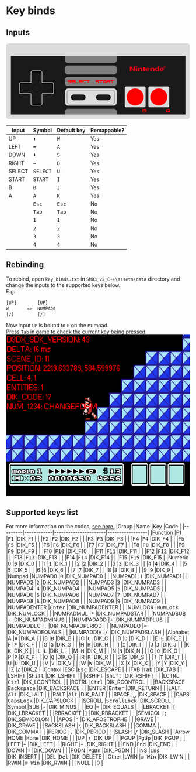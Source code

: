 # Key binds

## Inputs
<img src="./Previews/nes_controller.svg">

|Input |Symbol            |Default key    |Remappable? |
|------|------------------|---------------|------------|
|UP    |<kbd>⬆ </kbd>     |<kbd>W</kbd>   |Yes         |
|LEFT  |<kbd>⬅</kbd>     |<kbd>A</kbd>   |Yes         |
|DOWN  |<kbd>⬇ </kbd>     |<kbd>S</kbd>   |Yes         |
|RIGHT |<kbd>➡</kbd>     |<kbd>D</kbd>   |Yes         |
|SELECT|<kbd>SELECT</kbd> |<kbd>U</kbd>   |Yes         |
|START |<kbd>START</kbd>  |<kbd>I</kbd>   |Yes         |
|B     |<kbd>B</kbd>      |<kbd>J</kbd>   |Yes         |
|A     |<kbd>A</kbd>      |<kbd>K</kbd>   |Yes         |
|      |<kbd>Esc</kbd>    |<kbd>Esc</kbd> |No          |
|      |<kbd>Tab</kbd>    |<kbd>Tab</kbd> |No          |
|      |<kbd>1</kbd>      |<kbd>1</kbd>   |No          |
|      |<kbd>2</kbd>      |<kbd>2</kbd>   |No          |
|      |<kbd>3</kbd>      |<kbd>3</kbd>   |No          |
|      |<kbd>4</kbd>      |<kbd>4</kbd>   |No          |

## Rebinding
To rebind, open `key_binds.txt` in `SMB3_v2_C++\assets\data` directory and change the inputs to the supported keys below.\
E.g:
```
[UP]        [UP]
W       =>  NUMPAD0
[/]         [/]
```
Now input `UP` is bound to `0` on the numpad.\
Press `Tab` in game to check the current key being pressed.
![Debug](./Previews/debug.png)

## Supported keys list
For more information on the codes, [see here.](https://community.bistudio.com/wiki/DIK_KeyCodes)
|Group    |Name        |Key                   |Code             |
|---------|------------|----------------------|-----------------|
|Function |F1          |<kbd>F1</kbd>         |DIK_F1           |
|         |F2          |<kbd>F2</kbd>         |DIK_F2           |
|         |F3          |<kbd>F3</kbd>         |DIK_F3           |
|         |F4          |<kbd>F4</kbd>         |DIK_F4           |
|         |F5          |<kbd>F5</kbd>         |DIK_F5           |
|         |F6          |<kbd>F6</kbd>         |DIK_F6           |
|         |F7          |<kbd>F7</kbd>         |DIK_F7           |
|         |F8          |<kbd>F8</kbd>         |DIK_F8           |
|         |F9          |<kbd>F9</kbd>         |DIK_F9           |
|         |F10         |<kbd>F10</kbd>        |DIK_F10          |
|         |F11         |<kbd>F11</kbd>        |DIK_F11          |
|         |F12         |<kbd>F12</kbd>        |DIK_F12          |
|         |F13         |<kbd>F13</kbd>        |DIK_F13          |
|         |F14         |<kbd>F14</kbd>        |DIK_F14          |
|         |F15         |<kbd>F15</kbd>        |DIK_F15          |
|Numeric  |0           |<kbd>0</kbd>          |DIK_0            |
|         |1           |<kbd>1</kbd>          |DIK_1            |
|         |2           |<kbd>2</kbd>          |DIK_2            |
|         |3           |<kbd>3</kbd>          |DIK_3            |
|         |4           |<kbd>4</kbd>          |DIK_4            |
|         |5           |<kbd>5</kbd>          |DIK_5            |
|         |6           |<kbd>6</kbd>          |DIK_6            |
|         |7           |<kbd>7</kbd>          |DIK_7            |
|         |8           |<kbd>8</kbd>          |DIK_8            |
|         |9           |<kbd>9</kbd>          |DIK_9            |
|Numpad   |NUMPAD0     |<kbd>0</kbd>          |DIK_NUMPAD0      |
|         |NUMPAD1     |<kbd>1</kbd>          |DIK_NUMPAD1      |
|         |NUMPAD2     |<kbd>2</kbd>          |DIK_NUMPAD2      |
|         |NUMPAD3     |<kbd>3</kbd>          |DIK_NUMPAD3      |
|         |NUMPAD4     |<kbd>4</kbd>          |DIK_NUMPAD4      |
|         |NUMPAD5     |<kbd>5</kbd>          |DIK_NUMPAD5      |
|         |NUMPAD6     |<kbd>6</kbd>          |DIK_NUMPAD6      |
|         |NUMPAD7     |<kbd>7</kbd>          |DIK_NUMPAD7      |
|         |NUMPAD8     |<kbd>8</kbd>          |DIK_NUMPAD8      |
|         |NUMPAD9     |<kbd>9</kbd>          |DIK_NUMPAD9      |
|         |NUMPADENTER |<kbd>Enter</kbd>      |DIK_NUMPADENTER  |
|         |NUMLOCK     |<kbd>NumLock</kbd>    |DIK_NUMLOCK      |
|         |NUMPADMUL   |<kbd>*</kbd>          |DIK_NUMPADSTAR   |
|         |NUMPADSUB   |<kbd>-</kbd>          |DIK_NUMPADMINUS  |
|         |NUMPADADD   |<kbd>+</kbd>          |DIK_NUMPADPLUS   |
|         |NUMPADDEC   |<kbd>.</kbd>          |DIK_NUMPADPERIOD |
|         |NUMPADEQ    |<kbd>=</kbd>          |DIK_NUMPADEQUALS |
|         |NUMPADDIV   |<kbd>/</kbd>          |DIK_NUMPADSLASH  |
|Alphabet |A           |<kbd>A</kbd>          |DIK_A            |
|         |B           |<kbd>B</kbd>          |DIK_B            |
|         |C           |<kbd>C</kbd>          |DIK_C            |
|         |D           |<kbd>D</kbd>          |DIK_D            |
|         |E           |<kbd>E</kbd>          |DIK_E            |
|         |F           |<kbd>F</kbd>          |DIK_F            |
|         |G           |<kbd>G</kbd>          |DIK_G            |
|         |H           |<kbd>H</kbd>          |DIK_H            |
|         |I           |<kbd>I</kbd>          |DIK_I            |
|         |J           |<kbd>J</kbd>          |DIK_J            |
|         |K           |<kbd>K</kbd>          |DIK_K            |
|         |L           |<kbd>L</kbd>          |DIK_L            |
|         |M           |<kbd>M</kbd>          |DIK_M            |
|         |N           |<kbd>N</kbd>          |DIK_N            |
|         |O           |<kbd>O</kbd>          |DIK_O            |
|         |P           |<kbd>P</kbd>          |DIK_P            |
|         |Q           |<kbd>Q</kbd>          |DIK_Q            |
|         |R           |<kbd>R</kbd>          |DIK_R            |
|         |S           |<kbd>S</kbd>          |DIK_S            |
|         |T           |<kbd>T</kbd>          |DIK_T            |
|         |U           |<kbd>U</kbd>          |DIK_U            |
|         |V           |<kbd>V</kbd>          |DIK_V            |
|         |W           |<kbd>W</kbd>          |DIK_W            |
|         |X           |<kbd>X</kbd>          |DIK_X            |
|         |Y           |<kbd>Y</kbd>          |DIK_Y            |
|         |Z           |<kbd>Z</kbd>          |DIK_Z            |
|Control  |ESC         |<kbd>Esc</kbd>        |DIK_ESCAPE       |
|         |TAB         |<kbd>Tab</kbd>        |DIK_TAB          |
|         |LSHIFT      |<kbd>Shift</kbd>      |DIK_LSHIFT       |
|         |RSHIFT      |<kbd>Shift</kbd>      |DIK_RSHIFT       |
|         |LCTRL       |<kbd>Ctrl</kbd>       |DIK_LCONTROL     |
|         |RCTRL       |<kbd>Ctrl</kbd>       |DIK_RCONTROL     |
|         |BACKSPACE   |<kbd>Backspace</kbd>  |DIK_BACKSPACE    |
|         |ENTER       |<kbd>Enter</kbd>      |DIK_RETURN       |
|         |LALT        |<kbd>Alt</kbd>        |DIK_LALT         |
|         |RALT        |<kbd>Alt</kbd>        |DIK_RALT         |
|         |SPACE       |<kbd>␣</kbd>          |DIK_SPACE        |
|         |CAPS        |<kbd>CapsLock</kbd>   |DIK_CAPSLOCK     |
|         |SCROLL      |<kbd>ScrollLock</kbd> |DIK_SCROLL       |
|Symbol   |SUB         |<kbd>-</kbd>          |DIK_MINUS        |
|         |EQ          |<kbd>=</kbd>          |DIK_EQUALS       |
|         |LBRACKET    |<kbd>[</kbd>          |DIK_LBRACKET     |
|         |RBRACKET    |<kbd>]</kbd>          |DIK_RBRACKET     |
|         |SEMICOL     |<kbd>;</kbd>          |DIK_SEMICOLON    |
|         |APOS        |<kbd>'</kbd>          |DIK_APOSTROPHE   |
|         |GRAVE       |<kbd>`</kbd>          |DIK_GRAVE        |
|         |BACKSLASH   |<kbd>\\</kbd>         |DIK_BACKSLASH    |
|         |COMMA       |<kbd>,</kbd>          |DIK_COMMA        |
|         |PERIOD      |<kbd>.</kbd>          |DIK_PERIOD       |
|         |SLASH       |<kbd>/</kbd>          |DIK_SLASH        |
|Arrow    |HOME        |<kbd>Home</kbd>       |DIK_HOME         |
|         |UP          |<kbd>⬆</kbd>          |DIK_UP           |
|         |PGUP        |<kbd>PgUp</kbd>       |DIK_PGUP         |
|         |LEFT        |<kbd>⬅</kbd>         |DIK_LEFT         |
|         |RIGHT       |<kbd>➡</kbd>         |DIK_RIGHT        |
|         |END         |<kbd>End</kbd>        |DIK_END          |
|         |DOWN        |<kbd>⬇</kbd>          |DIK_DOWN         |
|         |PGDN        |<kbd>PgDn</kbd>       |DIK_PGDN         |
|         |INS         |<kbd>Ins</kbd>        |DIK_INSERT       |
|         |DEL         |<kbd>Del</kbd>        |DIK_DELETE       |
|Other    |LWIN        |<kbd>⊞ Win</kbd>     |DIK_LWIN         |
|         |RWIN        |<kbd>⊞ Win</kbd>     |DIK_RWIN         |
|         |NULL        |<kbd></kbd>           |0                |